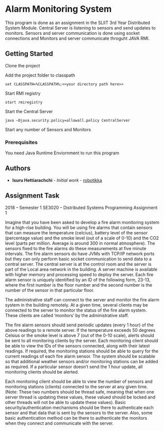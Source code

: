 # Alarm Monitoring System

This program is done as an assignment in the SLIIT 3rd Year Distributed System Module. Central Server is listening to sensors and send updates to monitors. Sensors and server communication is done using socket connections and Monitors and server communicate throguht JAVA RMI.

## Getting Started

Clone the project

Add the project folder to classpath
```
set CLASSPATH=%CLASSPATH%;<<your directory path here>> 
```

Start RMI registry
```
start rmiregistry
```

Start the Central Server
```
java –Djava.security.policy=allowall.policy CentralServer
```

Start any number of Sensors and Monitors


### Prerequisites

You need Java Runtime Enviornment to run this program


## Authors

* **Isuru Hettiarachchi** - *Initial work* - [robotikka](https://github.com/robotikka)


## Assignment Task

2018 – Semester 1 
SE3020 – Distributed Systems 
Programming Assignment 1 
 
Imagine that you have been asked to develop a fire alarm monitoring system for a high-rise building. You will be using fire alarms that contain sensors that can measure the temperature (celcius), battery level of the sensor (percentage value) and the smoke level (out of a scale of 0-10) and the CO2 level (parts per million. Average is around 300 in normal atmosphere). The sensors fixed to the fire alarms do these measurements at five minute intervals. The fire alarm sensors do have JVMs with TCP/IP network ports but they can only perform basic socket communication to send data to a central server. The central server is at the control room and the server is part of the Local area network in the building. A server machine is available with higher memory and processing speed to deploy the server. Each fire alarm sensor is uniquely identified by an ID of the following form, 23-13, where the first number is the floor number and the second number is the number of the sensor in that particular floor. 
 
The administrative staff can connect to the server and monitor the fire alarm system in the building remotely. At a given time, several clients may be connected to the server to monitor the status of the fire alarm system. These clients are called ‘monitors’ by the administrative staff. 
 
The fire alarm sensors should send periodic updates (every 1 hour) of the above readings to a remote server. If the temperature exceeds 50 degrees Celsius or the smoke level is above 7 (out of the 0-10 scale), alerts should be sent to all monitoring clients by the server. Each monitoring client should be able to view the IDs of the sensors connected, along with their latest readings. If required, the monitoring stations should be able to query for the current readings of each fire alarm sensor. The system should be scalable so that additional weather sensors and/or monitoring stations can be added as required. If a particular sensor doesn’t send the 1 hour update, all monitoring clients should be alerted.  
 
Each monitoring client should be able to view the number of sensors and monitoring stations (clients) connected to the server at any given time.  (Note: These two numbers should be thread safe, meaning that when one server thread is updating these values, these valued should be locked and other threads will not be able to update these values). 
Basic security/authentication mechanisms should be there to authenticate each sensor and that data that is sent by the sensors to the server. Also, some basic authentication method can be there to authenticate the monitors when they connect and communicate with the server.  
 
